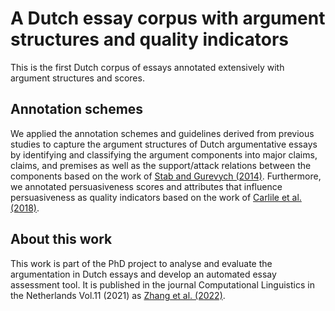 # A Dutch essay corpus with argument structures and quality indicators

This is the first Dutch corpus of essays annotated extensively with argument structures and scores. 

## Annotation schemes
We applied the annotation schemes and guidelines derived from previous studies to capture the argument structures of Dutch argumentative essays by identifying and classifying the argument components into major claims, claims, and premises as well as the support/attack relations between the components based on the work of [Stab and Gurevych (2014)](https://aclanthology.org/C14-1142.pdf). Furthermore, we annotated persuasiveness scores and attributes that influence persuasiveness as quality indicators based on the work of [Carlile et al. (2018)](https://aclanthology.org/P18-1058/). 

## About this work
This work is part of the PhD project to analyse and evaluate the argumentation in Dutch essays and develop an automated essay assessment tool. It is published in the journal Computational Linguistics in the Netherlands Vol.11 (2021) as [Zhang et al. (2022)](https://www.clinjournal.org/index.php/clinj/article/view/139). 

